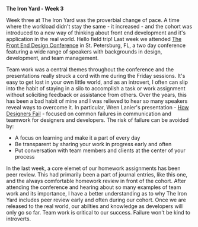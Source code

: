 **The Iron Yard - Week 3**

Week three at The Iron Yard was the proverbial change of pace. A time where the workload didn't stay the same - it increased - and the cohort was introduced to a new way of thinking about front end development and it's application in the real world. Hello field trip! Last week we attended [The Front End Design Conference](http://frontenddesignconference.com/) in St. Petersburg, FL, a two day conference featuring a wide range of speakers with backgrounds in design, development, and team management.

Team work was a central themes throughout the conference and the presentations really struck a cord with me during the Friday sessions. It's easy to get lost in your own little world, and as an introvert, I often can slip into the habit of staying in a silo to accomplish a task or work assignment without soliciting feedback or assistance from others. Over the years, this has been a bad habit of mine and I was relieved to hear so many speakers reveal ways to overcome it. In particular, Wren Lanier's presentation - [How Designers Fail](http://www.slideshare.net/ModevHQ/wlanier-slides) - focused on common failures in communication and teamwork for designers and developers. The risk of failure can be avoided by:

- A focus on learning and make it a part of every day
- Be transparent by sharing your work in progress early and often
- Put conversation with team members and clients at the center of your process

In the last week, a core elemet of our homework assignments has been peer review. This had primarily been a part of journal entries, like this one, and  the always comfortable homework review in front of the cohort. After attending the conference and hearing about so many examples of team work and its importance, I have a better understanding as to why The Iron Yard includes peer review early and often during our cohort. Once we are released to the real world, our abilties and knowledge as developers will only go so far. Team work is critical to our success. Failure won't be kind to introverts.
